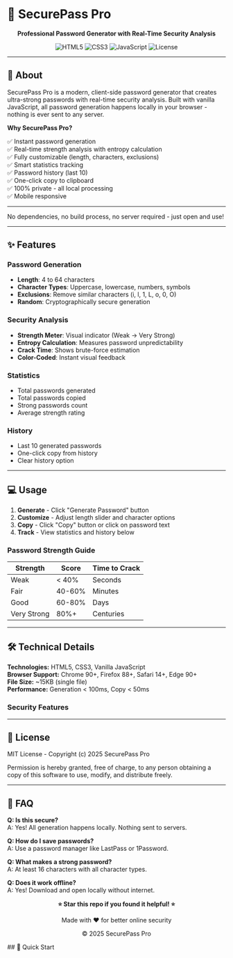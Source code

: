 # 🔐 SecurePass Pro

<div align="center">

**Professional Password Generator with Real-Time Security Analysis**

![HTML5](https://img.shields.io/badge/HTML5-E34F26?style=flat&logo=html5&logoColor=white)
![CSS3](https://img.shields.io/badge/CSS3-1572B6?style=flat&logo=css3&logoColor=white)
![JavaScript](https://img.shields.io/badge/JavaScript-F7DF1E?style=flat&logo=javascript&logoColor=black)
![License](https://img.shields.io/badge/License-MIT-green?style=flat)

</div>

---

## 📖 About

SecurePass Pro is a modern, client-side password generator that creates ultra-strong passwords with real-time security analysis. Built with vanilla JavaScript, all password generation happens locally in your browser - nothing is ever sent to any server.

**Why SecurePass Pro?**

✅ Instant password generation  
✅ Real-time strength analysis with entropy calculation  
✅ Fully customizable (length, characters, exclusions)  
✅ Smart statistics tracking  
✅ Password history (last 10)  
✅ One-click copy to clipboard  
✅ 100% private - all local processing  
✅ Mobile responsive  

---

No dependencies, no build process, no server required - just open and use!

---

## ✨ Features

### Password Generation
- **Length**: 4 to 64 characters
- **Character Types**: Uppercase, lowercase, numbers, symbols
- **Exclusions**: Remove similar characters (i, l, 1, L, o, 0, O)
- **Random**: Cryptographically secure generation

### Security Analysis
- **Strength Meter**: Visual indicator (Weak → Very Strong)
- **Entropy Calculation**: Measures password unpredictability
- **Crack Time**: Shows brute-force estimation
- **Color-Coded**: Instant visual feedback

### Statistics
- Total passwords generated
- Total passwords copied
- Strong passwords count
- Average strength rating

### History
- Last 10 generated passwords
- One-click copy from history
- Clear history option

---

## 💻 Usage

1. **Generate** - Click "Generate Password" button
2. **Customize** - Adjust length slider and character options
3. **Copy** - Click "Copy" button or click on password text
4. **Track** - View statistics and history below

### Password Strength Guide

| Strength | Score | Time to Crack |
|----------|-------|---------------|
| Weak | < 40% | Seconds |
| Fair | 40-60% | Minutes |
| Good | 60-80% | Days |
| Very Strong | 80%+ | Centuries |

---

## 🛠️ Technical Details

**Technologies:** HTML5, CSS3, Vanilla JavaScript  
**Browser Support:** Chrome 90+, Firefox 88+, Safari 14+, Edge 90+  
**File Size:** ~15KB (single file)  
**Performance:** Generation < 100ms, Copy < 50ms

### Security Features

---

## 📄 License

MIT License - Copyright (c) 2025 SecurePass Pro

Permission is hereby granted, free of charge, to any person obtaining a copy of this software to use, modify, and distribute freely.

---

## 🙋 FAQ

**Q: Is this secure?**  
A: Yes! All generation happens locally. Nothing sent to servers.

**Q: How do I save passwords?**  
A: Use a password manager like LastPass or 1Password.

**Q: What makes a strong password?**  
A: At least 16 characters with all character types.

**Q: Does it work offline?**  
A: Yes! Download and open locally without internet.


<div align="center">

**⭐ Star this repo if you found it helpful! ⭐**

Made with ❤️ for better online security

© 2025 SecurePass Pro

</div>
## 🚀 Quick Start

